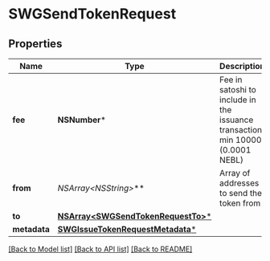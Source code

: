 # SWGSendTokenRequest

## Properties
Name | Type | Description | Notes
------------ | ------------- | ------------- | -------------
**fee** | **NSNumber*** | Fee in satoshi to include in the issuance transaction min 10000 (0.0001 NEBL) | 
**from** | **NSArray&lt;NSString*&gt;*** | Array of addresses to send the token from | [optional] 
**to** | [**NSArray&lt;SWGSendTokenRequestTo&gt;***](SWGSendTokenRequestTo.md) |  | 
**metadata** | [**SWGIssueTokenRequestMetadata***](SWGIssueTokenRequestMetadata.md) |  | [optional] 

[[Back to Model list]](../README.md#documentation-for-models) [[Back to API list]](../README.md#documentation-for-api-endpoints) [[Back to README]](../README.md)


